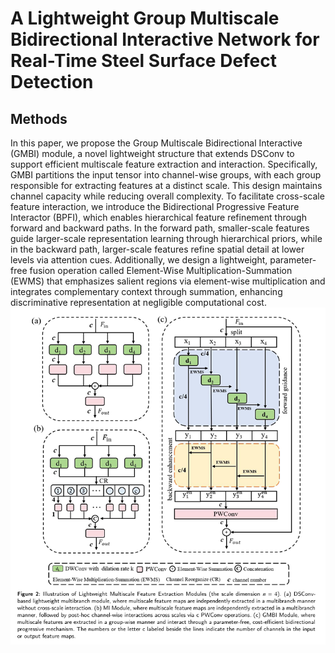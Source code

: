 # A Lightweight Group Multiscale Bidirectional Interactive Network for Real-Time Steel Surface Defect Detection
## Methods
In this paper, we propose the Group Multiscale Bidirectional Interactive (GMBI) module, a novel lightweight structure that extends DSConv to support efficient multiscale feature extraction and interaction. Specifically, GMBI partitions the input tensor into channel-wise groups, with each group responsible for extracting features at a distinct scale. This design maintains channel capacity while reducing overall complexity. To facilitate cross-scale feature interaction, we introduce the Bidirectional Progressive Feature Interactor (BPFI), which enables hierarchical feature refinement through forward and backward paths. In the forward path, smaller-scale features guide larger-scale representation learning through hierarchical priors, while in the backward path, larger-scale features refine spatial detail at lower levels via attention cues. Additionally, we design a lightweight, parameter-free fusion operation called Element-Wise Multiplication-Summation (EWMS) that emphasizes salient regions via element-wise multiplication and integrates complementary context through summation, enhancing discriminative representation at negligible computational cost.
![image](figure/GMBI.jpg)

